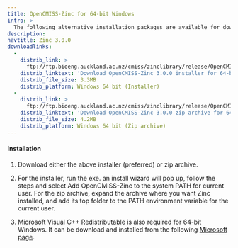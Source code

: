 ```yaml
---
title: OpenCMISS-Zinc for 64-bit Windows
intro: >
  The following alternative installation packages are available for download:
description:
navtitle: Zinc 3.0.0
downloadlinks:
  -
    distrib_link: >
      ftp://ftp.bioeng.auckland.ac.nz/cmiss/zinclibrary/release/OpenCMISS-Zinc-3.0.0-amd64-Windows.exe
    distrib_linktext: 'Download OpenCMISS-Zinc 3.0.0 installer for 64-bit Windows'
    distrib_file_size: 3.3MB
    distrib_platform: Windows 64 bit (Installer)
  -
    distrib_link: >
      ftp://ftp.bioeng.auckland.ac.nz/cmiss/zinclibrary/release/OpenCMISS-Zinc-3.0.0-amd64-Windows.zip
    distrib_linktext: 'Download OpenCMISS-Zinc 3.0.0 zip archive for 64-bit Windows'
    distrib_file_size: 4.2MB
    distrib_platform: Windows 64 bit (Zip archive)
---
```


#### Installation

1. Download either the above installer (preferred) or zip archive.

2. For the installer, run the exe. an install wizard will pop up, follow the steps and select Add OpenCMISS-Zinc to the system PATH for current user. For the zip archive, expand the archive where you want Zinc installed, and add its top folder to the PATH environment variable for the current user.

3. Microsoft Visual C++ Redistributable is also required for 64-bit Windows. It can be download and installed from the following [Microsoft page](http://search.microsoft.com/en-us/DownloadResults.aspx?q=Microsoft+Visual+C%2b%2b+2010+SP1+Redistributable+Package).
